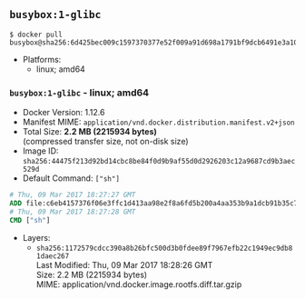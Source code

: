 ## `busybox:1-glibc`

```console
$ docker pull busybox@sha256:6d425bec009c1597370377e52f009a91d698a1791bf9dcb6491e3a1057cb393f
```

-	Platforms:
	-	linux; amd64

### `busybox:1-glibc` - linux; amd64

-	Docker Version: 1.12.6
-	Manifest MIME: `application/vnd.docker.distribution.manifest.v2+json`
-	Total Size: **2.2 MB (2215934 bytes)**  
	(compressed transfer size, not on-disk size)
-	Image ID: `sha256:44475f213d92bd14cbc8be84f0d9b9af55d0d2926203c12a9687cd9b3aec529d`
-	Default Command: `["sh"]`

```dockerfile
# Thu, 09 Mar 2017 18:27:27 GMT
ADD file:c6eb4157376f06e3ffc1d413aa98e2f8a6fd5b200a4aa353b9a1dcb91b35c754 in / 
# Thu, 09 Mar 2017 18:27:28 GMT
CMD ["sh"]
```

-	Layers:
	-	`sha256:1172579cdcc390a8b26bfc500d3b0fdee89f7967efb22c1949ec9db81daec267`  
		Last Modified: Thu, 09 Mar 2017 18:28:26 GMT  
		Size: 2.2 MB (2215934 bytes)  
		MIME: application/vnd.docker.image.rootfs.diff.tar.gzip

